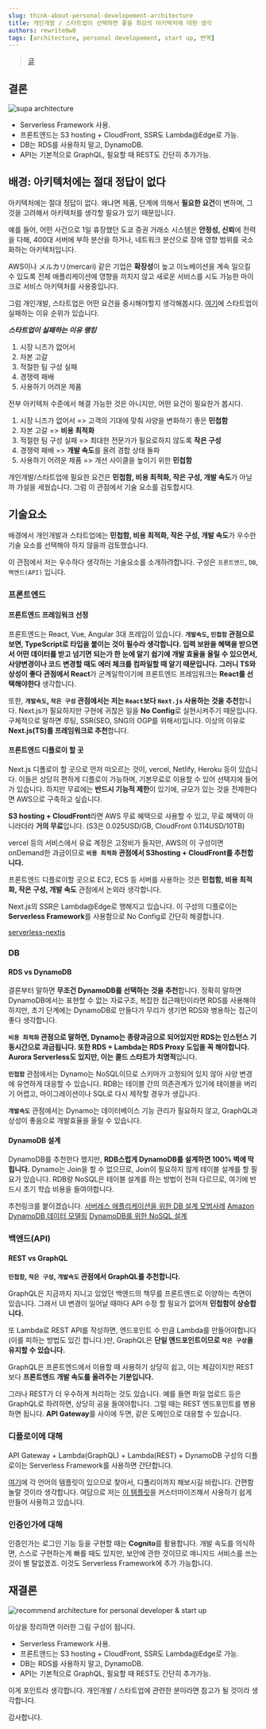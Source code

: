```yaml
---
slug: think-about-personal-developement-architecture
title: 개인개발 / 스타트업이 선택하면 좋을 최강의 아키텍처에 대한 생각
authors: rewrite0w0
tags: [architecture, personal developement, start up, 번역]
---
```


> [글](https://zenn.dev/yuno_miyako/articles/19201dcb19ff6b6ffc59)

## 결론

![supa architecture](https://storage.googleapis.com/zenn-user-upload/2v2eb15y29ueoa42tgz0x72vmlwx)

- Serverless Framework 사용.
- 프론트엔드는 S3 hosting + CloudFront, SSR도 Lambda@Edge로 가능.
- DB는 RDS를 사용하지 말고, DynamoDB.
- API는 기본적으로 GraphQL, 필요할 때 REST도 간단히 추가가능.

## 배경: 아키텍처에는 절대 정답이 없다

아키텍처에는 절대 정답이 없다.
왜냐면 제품, 단계에 의해서 **필요한 요건**이 변하며, 그것을 고려해서 아키텍처를 생각할 필요가 있기 때문입니다.

예를 들어, 어떤 사건으로 1일 휴장했던 도쿄 증권 거래소 시스템은 **안정성, 신뢰**에 전력을 다해, 400대 서버에 부하 분산을 하거나, 네트워크 분산으로 장애 영향 범위를 국소화하는 아키텍처입니다.

AWS이나 メルカリ(mercari) 같은 기업은 **확장성**이 높고 이노베이션을 계속 일으킬 수 있도록 전체 애플리케이션에 영향을 끼치지 않고 새로운 서비스를 시도 가능한 마이크로 서비스 아키텍처를 사용중입니다.

그럼 개인개발, 스타트업은 어떤 요건을 중시해야할지 생각해봅시다.
[여기](https://www.idaten.vc/post/%E3%82%B9%E3%82%BF%E3%83%BC%E3%83%88%E3%82%A2%E3%83%83%E3%83%97%E3%81%8C%E5%A4%B1%E6%95%97%E3%81%99%E3%82%8B%E7%90%86%E7%94%B1%E3%83%88%E3%83%83%E3%83%9720)에 스타트업이 실패하는 이유 순위가 있습니다.

**_스타트업이 실패하는 이유 랭킹_**

1. 시장 니즈가 없어서
2. 자본 고갈
3. 적절한 팀 구성 실패
4. 경쟁력 패배
5. 사용하기 어려운 제품

전부 아키텍처 수준에서 해결 가능한 것은 아니지만, 어떤 요건이 필요한가 봅시다.

1. 시장 니즈가 없어서 => 고객의 기대에 맞춰 사양을 변화하기 좋은 **민첩함**
2. 자본 고갈 => **비용 최적화**
3. 적절한 팀 구성 실패 => 최대한 전문가가 필요로하지 않도록 **작은 구성**
4. 경쟁력 패배 => **개발 속도**를 올려 경합 상태 돌파
5. 사용하기 어려운 제품 => 개선 사이클을 높이기 위한 **민첩함**

개인개발/스타트업에 필요한 요건은 **민첩함, 비용 최적화, 작은 구성, 개발 속도**가 아닐까 가설을 세웠습니다.
그럼 이 관점에서 기술 요소를 검토합시다.

## 기술요소

배경에서 개인개발과 스타트업에는 **민첩함, 비용 최적화, 작은 구성, 개발 속도**가 우수한 기술 요소를 선택해야 하지 않을까 검토했습니다.

이 관점에서 저는 우수하다 생각하는 기술요소를 소개하려합니다.
구성은 `프론트엔드`, `DB`, `백엔드(API)` 입니다.

### 프론트엔드

#### 프론트엔드 프레임워크 선정

프론트엔드는 React, Vue, Angular 3대 프레임이 있습니다.
**`개발속도`, `민첩함` 관점으로 보면, TypeScript로 타입을 붙이는 것이 필수라 생각합니다. 입력 보완을 혜택을 받으면서 어떤 데이터를 받고 넘기면 되는가 한 눈에 알기 쉽기에 개발 효율을 올릴 수 있으면서, 사양변경이나 코드 변경할 때도 에러 체크를 컴파일할 때 알기 때문입니다.**
**그러니 TS와 상성이 좋다 관점에서 React**가 군계일학이기에 프론트엔드 프레임워크는 **React를 선택해야한다** 생각합니다.

또한, **`개발속도`, `작은 구성` 관점에서는 저는 `React`보다 `Next.js` 사용하는 것을 추천**합니다.
Next.js가 필요하지만 구현에 귀찮은 일을 **No Config**로 실현시켜주기 때문입니다. 구체적으로 말하면 루팅, SSR(SEO, SNG의 OGP를 위해서)입니다.
이상의 이유로 **Next.js(TS)를 프레임워크로 추천**합니다.

#### 프론트엔드 디플로이 할 곳

Next.js 디폴로이 할 곳으로 먼저 떠오르는 것이, vercel, Netlify, Heroku 등이 있습니다.
이들은 상당히 편하게 디플로이 가능하며, 기본무료로 이용할 수 있어 선택지에 들어가 있습니다.
하지만 무료에는 **반드시 기능적 제한**이 있기에, 규모가 있는 것을 전제한다면 AWS으로 구축하고 싶습니다.

**S3 hosting + CloudFront**라면 AWS 무료 혜택으로 사용할 수 있고, 무료 혜택이 아니라더라 **거의 무료**입니다. (S3은 0.025USD/GB, CloudFront 0.114USD/10TB)

vercel 등의 서비스에서 유료 계정은 고정비가 들지만, AWS의 이 구성이면 onDemand한 과금이므로 **`비용 최적화` 관점에서 S3hosting + CloudFront를 추천합니다.**

프론트엔드 디플로이할 곳으로 EC2, ECS 등 서버를 사용하는 것은 **민첩함, 비용 최적화, 작은 구성, 개발 속도** 관점에서 논외라 생각합니다.

Next.js의 SSR은 Lambda@Edge로 행해지고 있습니다.
이 구성의 디플로이는 **Serverless Framework**를 사용함으로 No Config로 간단히 해결합니다.

[serverless-nextjs](https://github.com/serverless-nextjs/serverless-next.js)

### DB

#### RDS vs DynamoDB

결론부터 말하면 **무조건 DynamoDB를 선택하는 것을 추천**합니다.
정확히 말하면 DynamoDB에서는 표현할 수 없는 자료구조, 복잡한 접근패턴이라면 RDS를 사용해야하지만, 초기 단계에는 DynamoDB로 만들다가 무리가 생기면 RDS와 병용하는 접근이 좋다 생각합니다.

**`비용 최적화` 관점으로 말하면, Dynamo는 종량과금으로 되어있지만 RDS는 인스턴스 기동시간으로 과금됩니다. 또한 RDS + Lambda는 RDS Proxy 도입을 꼭 해야합니다. Aurora Serverless도 있지만, 이는 콜드 스타트가 치명적**입니다.

**`민첩함`** 관점에서는 Dynamo는 NoSQL이므로 스키마가 고정되어 있지 않아 사양 변경에 유연하게 대응할 수 있습니다. RDB는 테이블 간의 의존관계가 있기에 테이블을 버리기 어렵고, 마이그레이션이나 SQL로 다시 제작할 경우가 생깁니다.

**`개발속도`** 관점에서는 Dynamo는 데이터베이스 기능 관리가 필요하지 않고, GraphQL과 상성이 좋음으로 개발효율을 올릴 수 있습니다.

#### DynamoDB 설계

DynamoDB를 추천한다 했지만, **RDB스럽게 DynamoDB를 설계하면 100% 벽에 막힙니다.** Dynamo는 Join을 할 수 없으므로, Join이 필요하지 않게 테이블 설계를 할 필요가 있습니다.
RDB랑 NoSQL은 테이블 설계를 하는 방법이 전혀 다르므로, 여기에 반드시 초기 학습 비용을 들여야합니다.

추천링크를 붙이겠습니다.
[서버레스 애플리케이션을 위한 DB 설계 모범사례](https://pages.awscloud.com/rs/112-TZM-766/images/20190905_%E3%82%A4%E3%83%81%E3%81%8B%E3%82%89%E7%90%86%E8%A7%A3%E3%81%99%E3%82%8B%E3%82%B5%E3%83%BC%E3%83%8F%E3%82%99%E3%83%BC%E3%83%AC%E3%82%B9%E3%82%A2%E3%83%95%E3%82%9A%E3%83%AA%E9%96%8B%E7%99%BA-%E3%82%B5%E3%83%BC%E3%83%8F%E3%82%99%E3%83%BC%E3%83%AC%E3%82%B9%E3%82%A2%E3%83%95%E3%82%9A%E3%83%AA%E3%82%B1%E3%83%BC%E3%82%B7%E3%83%A7%E3%83%B3%E5%90%91%E3%81%8D%E3%81%AEDB%20%E8%A8%AD%E8%A8%88%E3%83%98%E3%82%99%E3%82%B9%E3%83%88%E3%83%95%E3%82%9A%E3%83%A9%E3%82%AF%E3%83%86%E3%82%A3%E3%82%B9.pdf)
[Amazon DynamoDB 데이터 모델링](https://dev.classmethod.jp/articles/reinvent-2019-report-cmy304-for-developer/)
[DynamoDB를 위한 NoSQL 설계](https://docs.aws.amazon.com/ko_kr/amazondynamodb/latest/developerguide/bp-general-nosql-design.html)

### 백엔드(API)

#### REST vs GraphQL

**`민첩함`, `작은 구성`, `개발속도` 관점에서 GraphQL를 추천합니다.**

GraphQL은 지금까지 지니고 있었던 백엔드의 책무를 프론트엔드로 이양하는 측면이 있습니다.
그래서 UI 변경이 일어날 때마다 API 수정 할 필요가 없어져 **민첩함이 상승합니다.**

또 Lambda로 REST API를 작성하면, 엔드포인트 수 만큼 Lambda를 만들어야합니다(이를 피하는 방법도 있긴 합니다.)만, GraphQL은 **단일 엔드포인트이므로 `작은 구성`을 유지할 수 있습니다.**

GraphQL은 프론트엔드에서 이용할 때 사용하기 상당히 쉽고, 이는 체감이지만 REST보다 **프론트엔드 개발 속도를 올려주는 기분입니다.**

그러나 REST가 더 우수하게 처리하는 것도 있습니다. 예를 들면 파일 업로드 등은 GraphQL로 하려하면, 상당히 공을 들여야합니다. 그럴 때는 REST 엔드포인트를 병용하면 됩니다. **API Gateway**를 사이에 두면, 같은 도메인으로 대응할 수 있습니다.

### 디플로이에 대해

API Gateway + Lambda(GraphQL) + Lambda(REST) + DynamoDB 구성의 디플로이는 Serverless Framework를 사용하면 간단합니다.

[여기](https://github.com/serverless/examples)에 각 언어의 템플릿이 있으므로 찾아서, 디폴리이까지 해보시길 바랍니다. 간편함 놀랄 것이라 생각합니다.
여담으로 저는 [이 템플릿](https://github.com/serverless/serverless-graphql)을 커스터마이즈해서 사용하기 쉽게 만들어 사용하고 있습니다.

### 인증인가에 대해

인증인가는 로그인 기능 등을 구현할 때는 **Cognito**를 활용합니다. 개발 속도를 의식하면, 스스로 구현하는게 빠를 때도 있지만, 보안에 관한 것이므로 매니지드 서비스를 쓰는 것이 별 탈없겠죠.
이것도 Serverless Framework에 추가 가능합니다.

## 재결론

![recommend architecture for personal developer & start up](https://storage.googleapis.com/zenn-user-upload/2v2eb15y29ueoa42tgz0x72vmlwx)

이상을 정리하면 이러한 그림 구성이 됩니다.

- Serverless Framework 사용.
- 프론트엔드는 S3 hosting + CloudFront, SSR도 Lambda@Edge로 가능.
- DB는 RDS를 사용하지 말고, DynamoDB.
- API는 기본적으로 GraphQL, 필요할 때 REST도 간단히 추가가능.

이게 포인트라 생각합니다.
개인개발 / 스타트업에 관련한 분이라면 참고가 될 것이라 생각합니다.

감사합니다.

